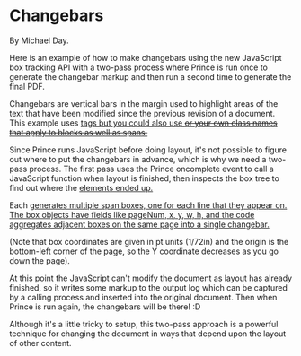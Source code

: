 
Changebars
==========

By Michael Day.

Here is an example of how to make changebars using the new JavaScript box
tracking API with a two-pass process where Prince is run once to generate
the changebar markup and then run a second time to generate the final PDF.

Changebars are vertical bars in the margin used to highlight areas of the
text that have been modified since the previous revision of a document.
This example uses <ins> tags but you could also use <del> or your own class
names that apply to blocks as well as spans.

Since Prince runs JavaScript before doing layout, it's not possible to
figure out where to put the changebars in advance, which is why we need a
two-pass process. The first pass uses the Prince oncomplete event to call a
JavaScript function when layout is finished, then inspects the box tree to
find out where the <ins> elements ended up.

Each <ins> generates multiple span boxes, one for each line that they
appear on. The box objects have fields like pageNum, x, y, w, h, and the
code aggregates adjacent boxes on the same page into a single changebar.

(Note that box coordinates are given in pt units (1/72in) and the origin is
the bottom-left corner of the page, so the Y coordinate decreases as you go
down the page).

At this point the JavaScript can't modify the document as layout has
already finished, so it writes some markup to the output log which can be
captured by a calling process and inserted into the original document. Then
when Prince is run again, the changebars will be there! :D

Although it's a little tricky to setup, this two-pass approach is a
powerful technique for changing the document in ways that depend upon the
layout of other content. 

